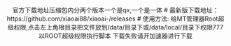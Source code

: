 <p align="center">官方下载地址压缩包内分两个版本一个是qx,一个是一体<a>
# 最新版下载地址：https://github.com/xiaoai88/xiaoai-/releases
# 使用方法:
给MT管理器Root超级权限,点击左上角根目录把文件放到/data/目录下或/data/local/目录下权限777以ROOT超级权限执行脚本</a>
下载失败请开加速器进行下载
</p>
